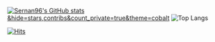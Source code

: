 [![Sernan96's GitHub stats](https://github-readme-stats.vercel.app/api?username=sernan96)&hide=stars,contribs&count_private=true&theme=cobalt](https://github.com/sernan96/github-readme-stats)
![Top Langs](https://github-readme-stats.vercel.app/api/top-langs/?username=sernan96&layout=compact)

[![Hits](https://hits.seeyoufarm.com/api/count/incr/badge.svg?url=https%3A%2F%2Fgithub.com%2Fsernan96&count_bg=%23DECBBB&title_bg=%23B89F8B&icon=&icon_color=%23FFFFFF&title=hits&edge_flat=false)](https://hits.seeyoufarm.com)
